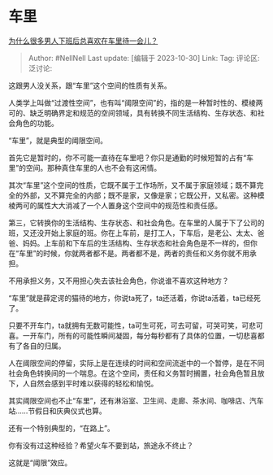 # 车里
[为什么很多男人下班后总喜欢在车里待一会儿？](https://www.zhihu.com/question/627960500/answer/3269809915)

> Author: #NellNell
> Last update: [编辑于 2023-10-30]
> Link:
> Tag:
> 评论区:
> 泛讨论:

这跟男人没关系，跟“车里”这个空间的性质有关系。

人类学上叫做“过渡性空间”，也有叫“阈限空间”的，指的是一种暂时性的、模棱两可的、缺乏明确界定和规范的空间领域，具有转换不同生活结构、生存状态、和社会角色的功能。

“车里”，就是典型的阈限空间。

首先它是暂时的，你不可能一直待在车里吧？你只是通勤的时候短暂的占有“车里”的空间。那种真住车里的人也不会有这闲情。

其次“车里”这个空间的性质，它既不属于工作场所，又不属于家庭领域；既不算完全的外部，又不算完全的内部；既不是家，又像是家；它既公开，又私密。这种模棱两可的属性大大消减了一个人置身这个空间中的规范性和责任感。

第三，它转换你的生活结构、生存状态、和社会角色。在车里的人属于下了公司的班，又还没开始上家庭的班。你在上车前，是打工人，下车后，是老公、太太、爸爸、妈妈。上车前和下车后的生活结构、生存状态和社会角色是不一样的，但你在“车里”的时候，你就两者都不是。两者都不是，两者的责任和义务你就不用承担。

不用承担义务，又不用担心失去该社会角色，你说谁不喜欢这种地方？

“车里”就是薛定谔的猫待的地方，你说ta死了，ta还活着，你说ta活着，ta已经死了。

只要不开车门，ta就拥有无数可能性，ta可生可死，可去可留，可哭可笑，可悲可喜。一开车门，所有的可能性瞬间凝固，每分每秒都有了具体的位置，一切悲喜都有了各自的归属。

人在阈限空间的停留，实际上是在连续的时间和空间流逝中的一个暂停，是在不同社会角色转换间的一个喘息。在这个空间，责任和义务暂时搁置，社会角色暂且放下，人自然会感到平时难以获得的轻松和愉悦。

其实阈限空间也不止“车里”，还有淋浴室、卫生间、走廊、茶水间、咖啡店、汽车站……节假日和庆典仪式也算。

还有一个特别典型的，“在路上”。

你有没有过这种经验？希望火车不要到站，旅途永不终止？

这就是“阈限”效应。
